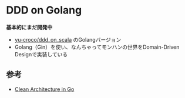 # DDD on Golang
**基本的にまだ開発中**

- [yu-croco/ddd_on_scala](https://github.com/yu-croco/ddd_on_scala) のGolangバージョン
- Golang（Gin）を使い、なんちゃってモンハンの世界をDomain-Driven Designで実装している


## 参考
- [Clean Architecture in Go](https://medium.com/@hatajoe/clean-architecture-in-go-4030f11ec1b1)